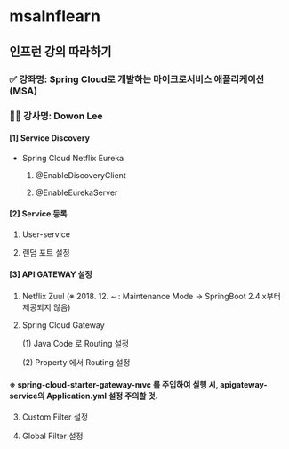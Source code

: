 # msaInflearn

## 인프런 강의 따라하기

### ✅ 강좌명: Spring Cloud로 개발하는 마이크로서비스 애플리케이션(MSA)
### 👨‍💻 강사명: Dowon Lee

#### [1] Service Discovery
* Spring Cloud Netflix Eureka
  1. @EnableDiscoveryClient

  2. @EnableEurekaServer


#### [2] Service 등록
1. User-service

2. 랜덤 포트 설정


#### [3] API GATEWAY 설정
1. Netflix Zuul
(※ 2018. 12. ~ : Maintenance Mode -> SpringBoot 2.4.x부터 제공되지 않음)

 2. Spring Cloud Gateway

    (1) Java Code 로 Routing 설정

    (2) Property 에서 Routing 설정

#### ※ spring-cloud-starter-gateway-mvc 를 주입하여 실행 시, apigateway-service의 Application.yml 설정 주의할 것.

3. Custom Filter 설정

4. Global Filter 설정
